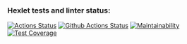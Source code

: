 ### Hexlet tests and linter status:
[![Actions Status](https://github.com/Jackie-Dou/php-project-lvl4/workflows/hexlet-check/badge.svg)](https://github.com/Jackie-Dou/php-project-lvl4/actions)
[![Github Actions Status](https://github.com/Jackie-Dou/php-project-lvl4/workflows/CI/badge.svg)](https://github.com/Jackie-Dou/php-project-lvl4/actions)
[![Maintainability](https://api.codeclimate.com/v1/badges/9f83efce639667fe4221/maintainability)](https://codeclimate.com/github/Jackie-Dou/php-project-lvl4/maintainability)
[![Test Coverage](https://api.codeclimate.com/v1/badges/9f83efce639667fe4221/test_coverage)](https://codeclimate.com/github/Jackie-Dou/php-project-lvl4/test_coverage)
